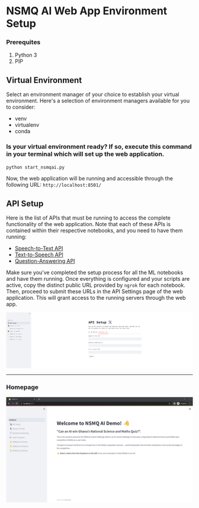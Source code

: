 # NSMQ AI Web App Environment Setup

### Prerequites
1. Python 3 
2. PIP 

## Virtual Environment
Select an environment manager of your choice to establish your virtual environment. Here's a selection of environment managers available for you to consider:
- venv
- virtualenv
- conda

### Is your virtual environment ready? If so, execute this command in your terminal which will set up the web application.
```bash
python start_nsmqai.py
```

Now, the web application will be running and accessible through the following URL: ```http://localhost:8501/```

## API Setup 
Here is the list of APIs that must be running to access the complete functionality of the web application. Note that each of these APIs is contained within their respective notebooks, and you need to have them running:
- [Speech-to-Text API](https://github.com/nsmq-ai/nsmqai/blob/main/speech-to-text/STT_Inference_API_Server_Colab_Notebook.ipynb)
- [Text-to-Speech API](https://github.com/nsmq-ai/nsmqai/blob/main/text-to-speech/TTS_inference_API_notebook.ipynb)
- [Question-Answering API](https://github.com/nsmq-ai/nsmqai/blob/main/question-answering/QAML_Inference_API_Notebook.ipynb)



Make sure you've completed the setup process for all the ML notebooks and have them running. Once everything is configured and your scripts are active, copy the distinct public URL provided by `ngrok` for each notebook. Then, proceed to submit these URLs in the API Settings page of the web application. This will grant access to the running servers through the web app.

![API Setup page](./images/APISetUp.png)

--- 

### Homepage
![homepage](./images/homepage.png)
